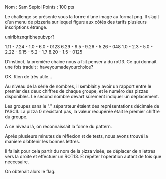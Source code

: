 Nom : Sam Sepiol
Points : 100 pts

Le challenge se présente sous la forme d’une image au format png.
Il s’agit d’un menu de pizzeria sur lequel figure aux côtés des tarifs plusieurs inscriptions étrange.


unirlbhznqrlbhepubvpr?

1.11 - 7.24 - 1.0 - 6.0 - 0123
6.29 - 9.5 - 9.26 - 5.26 - 048
1.0 - 2.3 - 5.0 - 2.22 - 9.15 - 5.2 - 1.7
8.20 - 1.5 - 0125


D’instinct, la première chaine nous a fait penser à du rot13. Ce qui donnait une fois traduit : haveyoumadeyourchoice?

OK. Rien de très utile... 

Au niveau de la série de nombres, il semblait y avoir un rapport entre le premier des deux chiffres de chaque groupe, et le numéro des pizzas disponibles. Le second nombre devant sûrement indiquer un déplacement.

Les groupes sans le "." séparateur étaient des représentations décimale de l’ASCII. 
La pizza 0 n’existant pas, la valeur récupérée était le premier chiffre du groupe.

À ce niveau là, on reconnaissait la forme du pattern.

Après plusieurs minutes de réflexion et de tests, nous avons trouvé la manière d’obtenir les bonnes lettres.

Il fallait pour cela partir du nom de la pizza visée, se déplacer de n lettres vers la droite et effectuer un ROT13. Et répéter l’opération autant de fois que néccesaire. 

On obtenait alors le flag.






